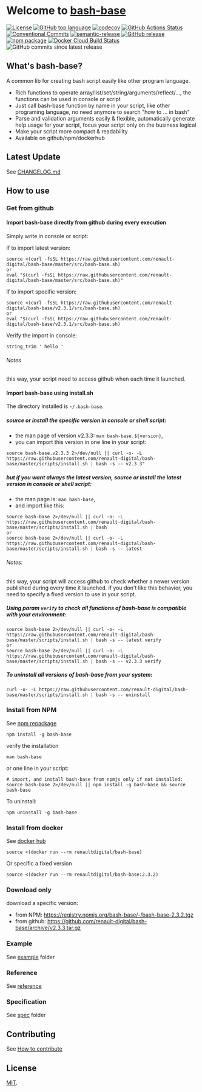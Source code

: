 # Welcome to [bash-base](https://renault-digital.github.io/bash-base)

[![License](https://img.shields.io/github/license/renault-digital/bash-base.svg)](https://github.com/renault-digital/bash-base/blob/master/LICENSE)
[![GitHub top language](https://img.shields.io/github/languages/top/renault-digital/bash-base.svg)](https://github.com/renault-digital/bash-base/search?l=Shell)
[![codecov](https://codecov.io/gh/renault-digital/bash-base/branch/master/graph/badge.svg)](https://codecov.io/gh/renault-digital/bash-base)
[![GitHub Actions Status](https://img.shields.io/github/workflow/status/renault-digital/bash-base/cicd?label=GithubActions)](https://github.com/renault-digital/bash-base/actions)
[![Conventional Commits](https://img.shields.io/badge/Conventional%20Commits-1.0.0-yellow.svg)](https://conventionalcommits.org)
[![semantic-release](https://img.shields.io/badge/%20%20%F0%9F%93%A6%F0%9F%9A%80-semantic--release-e10079.svg)](https://github.com/semantic-release/semantic-release)
[![GitHub release](https://img.shields.io/github/release/renault-digital/bash-base.svg)](https://github.com/renault-digital/bash-base/releases/latest)
[![npm package](https://img.shields.io/npm/v/bash-base.svg)](https://www.npmjs.com/package/bash-base)
[![Docker Cloud Build Status](https://img.shields.io/docker/pulls/renaultdigital/bash-base.svg)](https://hub.docker.com/r/zhj2074/bash-base)
![GitHub commits since latest release](https://img.shields.io/github/commits-since/renault-digital/bash-base/latest)


## What's bash-base?

A common lib for creating bash script easily like other program language.

- Rich functions to operate array/list/set/string/arguments/reflect/..., the functions can be used in console or script
- Just call bash-base function by name in your script, like other programing language, no need anymore to search "how to ... in bash"
- Parse and validation arguments easily & flexible, automatically generate help usage for your script, focus your script only on the business logical
- Make your script more compact & readability
- Available on github/npm/dockerhub


## Latest Update
See [CHANGELOG.md](CHANGELOG.md)


## How to use

### Get from github

#### Import bash-base directly from github during every execution

Simply write in console or script:

If to import latest version:
```
source <(curl -fsSL https://raw.githubusercontent.com/renault-digital/bash-base/master/src/bash-base.sh)
or
eval "$(curl -fsSL https://raw.githubusercontent.com/renault-digital/bash-base/master/src/bash-base.sh)"
```

If to import specific version:
```
source <(curl -fsSL https://raw.githubusercontent.com/renault-digital/bash-base/v2.3.1/src/bash-base.sh)
or
eval "$(curl -fsSL https://raw.githubusercontent.com/renault-digital/bash-base/v2.3.1/src/bash-base.sh)
```

Verify the import in console:
```
string_trim ' hello '
```

###### Notes
this way, your script need to access github when each time it launched.

#### Import bash-base using install.sh

The directory installed is `~/.bash-base`.

##### source or install the specific version in console or shell script:

- the man page of version v2.3.3:  `man bash-base.${version}`, 
- you can import this version in one line in your script:
```
source bash-base.v2.3.3 2>/dev/null || curl -o- -L https://raw.githubusercontent.com/renault-digital/bash-base/master/scripts/install.sh | bash -s -- v2.3.3"
```


##### but if you want always the latest version, source or install the latest version in console or shell script:
- the man page is: `man bash-base`,
- and import like this:
```
source bash-base 2>/dev/null || curl -o- -L https://raw.githubusercontent.com/renault-digital/bash-base/master/scripts/install.sh | bash
or
source bash-base 2>/dev/null || curl -o- -L https://raw.githubusercontent.com/renault-digital/bash-base/master/scripts/install.sh | bash -s -- latest
```

###### Notes:
this way, your script will access github to check whether a newer version published during every time it launched.
if you don't like this behavior, you need to specify a fixed version to use in your script.


##### Using param `verify` to check all functions of bash-base is compatible with your environment:
```
source bash-base 2>/dev/null || curl -o- -L https://raw.githubusercontent.com/renault-digital/bash-base/master/scripts/install.sh | bash -s -- latest verify
or
source bash-base 2>/dev/null || curl -o- -L https://raw.githubusercontent.com/renault-digital/bash-base/master/scripts/install.sh | bash -s -- v2.3.3 verify
```

##### To uninstall all versions of bash-base from your system:
```
curl -o- -L https://raw.githubusercontent.com/renault-digital/bash-base/master/scripts/install.sh | bash -s -- uninstall
```

### Install from NPM

See [npm repackage](https://www.npmjs.com/package/bash-base)
```
npm install -g bash-base
```

verify the installation
```
man bash-base
```

or one line in your script:
```
# import, and install bash-base from npmjs only if not installed:
source bash-base 2>/dev/null || npm install -g bash-base && source bash-base
```

To uninstall:
```
npm uninstall -g bash-base
```

### Install from docker

See [docker hub](https://hub.docker.com/r/renaultdigital/bash-base)

```
source <(docker run --rm renaultdigital/bash-base)
``` 

Or specific a fixed version

```
source <(docker run --rm renaultdigital/bash-base:2.3.2)
```

### Download only

download a specific version:

- from NPM: https://registry.npmjs.org/bash-base/-/bash-base-2.3.2.tgz
- from github: https://github.com/renault-digital/bash-base/archive/v2.3.3.tar.gz

### Example
See [example](example) folder

### Reference
See [reference](docs/references.md)

### Specification
See [spec](spec) folder

## Contributing
See [How to contribute](CONTRIBUTING.md)

## License
[MIT](https://opensource.org/licenses/MIT).
